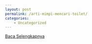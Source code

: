 ```yaml
---
layout: post
permalink: /arti-mimpi-mencari-toilet/
categories:
    - Uncategorized
---
```


[Baca Selengkapnya](/01)